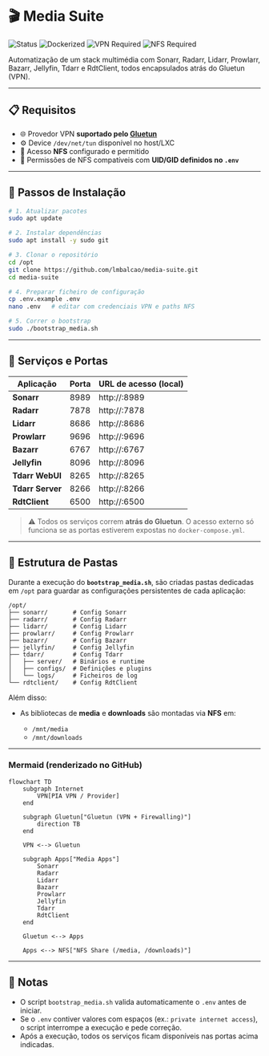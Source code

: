 # 🎬 Media Suite

![Status](https://img.shields.io/badge/status-Descontinuado-red?style=for-the-badge&logo=github)
![Dockerized](https://img.shields.io/badge/Dockerized-✅-blue?style=for-the-badge&logo=docker)
![VPN Required](https://img.shields.io/badge/VPN-Required-red?style=for-the-badge&logo=wireguard)
![NFS Required](https://img.shields.io/badge/NFS-Required-green?style=for-the-badge&logo=server)

Automatização de um stack multimédia com Sonarr, Radarr, Lidarr, Prowlarr, Bazarr, Jellyfin, Tdarr e RdtClient, todos encapsulados atrás do Gluetun (VPN).

---

## 📋 Requisitos

- 🌐 Provedor VPN **suportado pelo [Gluetun](https://github.com/qdm12/gluetun)**
- ⚙️ Device `/dev/net/tun` disponível no host/LXC
- 📂 Acesso **NFS** configurado e permitido
- 👤 Permissões de NFS compatíveis com **UID/GID definidos no `.env`**

---

## 🚀 Passos de Instalação

```bash
# 1. Atualizar pacotes
sudo apt update

# 2. Instalar dependências
sudo apt install -y sudo git

# 3. Clonar o repositório
cd /opt
git clone https://github.com/lmbalcao/media-suite.git
cd media-suite
```
```bash
# 4. Preparar ficheiro de configuração
cp .env.example .env
nano .env   # editar com credenciais VPN e paths NFS
```
```bash
# 5. Correr o bootstrap
sudo ./bootstrap_media.sh
```

---

## 📡 Serviços e Portas

| Aplicação        | Porta | URL de acesso (local) |
| ---------------- | ----- | --------------------- |
| **Sonarr**       | 8989  | http\://<host>:8989   |
| **Radarr**       | 7878  | http\://<host>:7878   |
| **Lidarr**       | 8686  | http\://<host>:8686   |
| **Prowlarr**     | 9696  | http\://<host>:9696   |
| **Bazarr**       | 6767  | http\://<host>:6767   |
| **Jellyfin**     | 8096  | http\://<host>:8096   |
| **Tdarr WebUI**  | 8265  | http\://<host>:8265   |
| **Tdarr Server** | 8266  | http\://<host>:8266   |
| **RdtClient**    | 6500  | http\://<host>:6500   |

> ⚠️ Todos os serviços correm **atrás do Gluetun**.
> O acesso externo só funciona se as portas estiverem expostas no `docker-compose.yml`.

---

## 📂 Estrutura de Pastas

Durante a execução do **`bootstrap_media.sh`**, são criadas pastas dedicadas em `/opt` para guardar as configurações persistentes de cada aplicação:

```
/opt/
├── sonarr/       # Config Sonarr
├── radarr/       # Config Radarr
├── lidarr/       # Config Lidarr
├── prowlarr/     # Config Prowlarr
├── bazarr/       # Config Bazarr
├── jellyfin/     # Config Jellyfin
├── tdarr/        # Config Tdarr
│   ├── server/   # Binários e runtime
│   ├── configs/  # Definições e plugins
│   └── logs/     # Ficheiros de log
└── rdtclient/    # Config RdtClient
```

Além disso:

* As bibliotecas de **media** e **downloads** são montadas via **NFS** em:

  * `/mnt/media`
  * `/mnt/downloads`

---

### Mermaid (renderizado no GitHub)

```mermaid
flowchart TD
    subgraph Internet
        VPN[PIA VPN / Provider]
    end

    subgraph Gluetun["Gluetun (VPN + Firewalling)"]
        direction TB
    end

    VPN <--> Gluetun

    subgraph Apps["Media Apps"]
        Sonarr
        Radarr
        Lidarr
        Bazarr
        Prowlarr
        Jellyfin
        Tdarr
        RdtClient
    end

    Gluetun <--> Apps

    Apps <--> NFS["NFS Share (/media, /downloads)"]
```

---

## 📝 Notas

* O script `bootstrap_media.sh` valida automaticamente o `.env` antes de iniciar.
* Se o `.env` contiver valores com espaços (ex.: `private internet access`), o script interrompe a execução e pede correção.
* Após a execução, todos os serviços ficam disponíveis nas portas acima indicadas.

